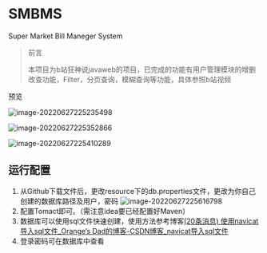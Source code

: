# SMBMS

Super Market Bill Maneger System

> 前言
>
> 本项目为b站狂神说javaweb的项目，已完成的功能有用户管理模块的增删改查功能，Filter，分页查询，模糊查询等功能，具体参照b站视频

预览

![image-20220627225235498](C:\Users\zero\AppData\Roaming\Typora\typora-user-images\image-20220627225235498.png)

![image-20220627225352866](C:\Users\zero\AppData\Roaming\Typora\typora-user-images\image-20220627225352866.png)

![image-20220627225410289](C:\Users\zero\AppData\Roaming\Typora\typora-user-images\image-20220627225410289.png)

## 运行配置

1. 从Github下载文件后，更改resource下的db.properties文件，更改为你自己创建的数据库路径及用户，密码
   ![image-20220627225616798](C:\Users\zero\AppData\Roaming\Typora\typora-user-images\image-20220627225616798.png)
2. 配置Tomact即可。（需注意idea要已经配置好Maven）
3. 数据库可以使用sql文件快速创建，使用方法参考博客[(20条消息) 使用navicat导入sql文件_Orange’s Dad的博客-CSDN博客_navicat导入sql文件](https://blog.csdn.net/qq_41771126/article/details/123498110)
4. 登录密码可在数据库中查看